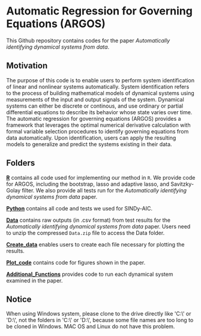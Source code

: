 # Automatic Regression for Governing Equations (ARGOS)

This Github repository contains codes for the paper *Automatically identifying dynamical systems from data*. 

## Motivation
The purpose of this code is to enable users to perform system identification of linear and nonlinear systems automatically.
System identification refers to the process of building mathematical models of dynamical systems using measurements of the input and output signals of the system.
Dynamical systems can either be discrete or continous, and use ordinary or partial differential equations to describe its behavior whose state varies over time.
The automatic regression for governing equations (ARGOS) provides a framework that leverages the optimal numerical derivative calculation with formal variable selection procedures to identify governing equations from data automatically.
Upon identification, users can apply the resulting models to generalize and predict the systems existing in their data.

## Folders
[**R**](https://github.com/kevinegan31/ARGOS/tree/main/R) contains all code used for implementing our method in `R`.
We provide code for ARGOS, including the bootstrap, lasso and adaptive lasso, and Savitzky-Golay filter.
We also provide all tests run for the *Automatically identifying dynamical systems from data* paper. 

[**Python**](https://github.com/kevinegan31/ARGOS/tree/main/Python_Code) contains all code and tests we used for SINDy-AIC.

[**Data**](https://github.com/kevinegan31/ARGOS/tree/main/Data) contains raw outputs (in .csv format) from test results for the *Automatically identifying dynamical systems from data* paper. 
Users need to unzip the compressed `Data.zip` file to access the Data folder. 

[**Create_data**](https://github.com/kevinegan31/ARGOS/tree/main/Create_data) enables users to create each file necessary for plotting the results.

[**Plot_code**](https://github.com/kevinegan31/ARGOS/tree/main/Plot_code) contains code for figures shown in the paper.

[**Additional_Functions**](https://github.com/kevinegan31/ARGOS/tree/main/additional_functions/) provides code to run each dynamical system examined in the paper.

## Notice
When using Windows system, please clone to the drive directly like 'C:\\' or 'D:\\', not the folders in 'C:\\' or 'D:\\',  because some file names are too long to be cloned in Windows.
MAC OS and Linux do not have this problem.
